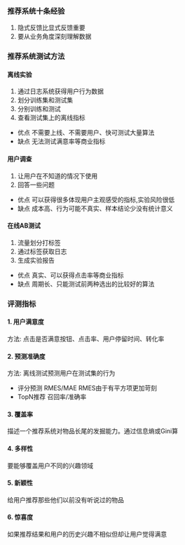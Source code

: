 ### 推荐系统十条经验

1. 隐式反馈比显式反馈重要
2. 要从业务角度深刻理解数据

### 推荐系统测试方法
#### 离线实验
1. 通过日志系统获得用户行为数据
2. 划分训练集和测试集
3. 分别训练和测试
4. 查看测试集上的离线指标
* 优点
不需要上线、不需要用户、快可测试大量算法
* 缺点
无法测试满意率等商业指标

#### 用户调查
1. 让用户在不知道的情况下使用
2. 回答一些问题
* 优点
可以获得很多体现用户主观感受的指标,实验风险很低
* 缺点
成本高、行为可能不真实、样本结论少没有统计意义

#### 在线AB测试
1. 流量划分打标签
2. 通过标签获取日志
3. 生成实验报告
* 优点
真实、可以获得点击率等商业指标
* 缺点
周期长、只能测试前两种选出的比较好的算法

### 评测指标
#### 1. 用户满意度
方法: 点击是否满意按钮、点击率、用户停留时间、转化率

#### 2. 预测准确度
方法: 离线测试预测用户在测试集的行为
* 评分预测
RMES/MAE RMES由于有平方项更加苛刻
* TopN推荐
召回率/准确率

#### 3. 覆盖率
描述一个推荐系统对物品长尾的发掘能力。通过信息熵或Gini算

#### 4. 多样性
要能够覆盖用户不同的兴趣领域

#### 5. 新颖性
给用户推荐那些他们以前没有听说过的物品

#### 6. 惊喜度
如果推荐结果和用户的历史兴趣不相似但却让用户觉得满意